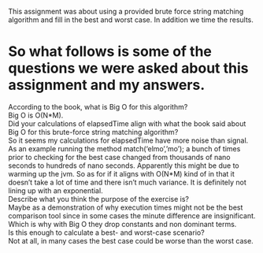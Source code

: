 <p>This assignment was about using a provided brute force string matching algorithm and fill in the best and worst case. In addition we time the results.</p>
<H1>So what follows is some of the questions we were asked about this assignment and my answers.</H1>
<p>
According to the book, what is Big O for this algorithm?<br/>
Big O is O(N*M).<br/>
Did your calculations of elapsedTime align with what the book said about Big O for this brute-force string matching algorithm?<br/>
So it seems my calculations for elapsedTime have more noise than signal. As an example running the method match(‘elmo’,’mo’); a bunch of times prior to checking for the best case changed from thousands of nano seconds to hundreds of nano seconds. Apparently this might be due to warming up the jvm. So as for if it aligns with O(N*M) kind of in that it doesn’t take a lot of time and there isn’t much variance. It is definitely not lining up with an exponential.<br/>
Describe what you think the purpose of the exercise is?<br/>
Maybe as a demonstration of why execution times might not be the best comparison tool since in some cases the minute difference are insignificant. Which is why with Big O they drop constants and non dominant terms.<br/>
Is this enough to calculate a best- and worst-case scenario?<br/>
Not at all, in many cases the best case could be worse than the worst case.<br/>
</p>
